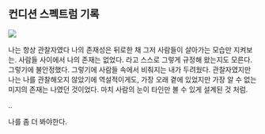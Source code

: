 ## 컨디션 스펙트럼 기록

<img src="https://github.com/BanBanMapMaker/BanBanMapMaker/assets/101504006/15a9dba7-6a16-4ff5-a570-4098bcfd921d">

나는 항상 관찰자였다 나의 존재성은 뒤로한 채 그저 사람들이 살아가는 모습만 지켜보는. 사람들 사이에서 나의 존재는 없었다. 라고 스스로 그렇게 규정해 왔는지도 모른다. 그렇기에 불안정했다. 그렇기에 사람들 속에서 비춰지는 내가 두려웠다. 관찰자였지만 나는 나를 관찰해오지 않았기에 역설적이게도, 가장 오래 곁에 있었지만 가장 알 수 없는 미지의 존재는 나였던 것이었다. 마치 사람의 눈이 타인만 볼 수 있게 설계된 것 처럼.

..

나를 좀 더 봐야한다.
